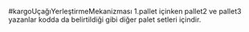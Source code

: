 #kargoUçağıYerleştirmeMekanizması 1.pallet içinken pallet2 ve pallet3 yazanlar kodda da belirtildiği gibi diğer palet setleri içindir.
